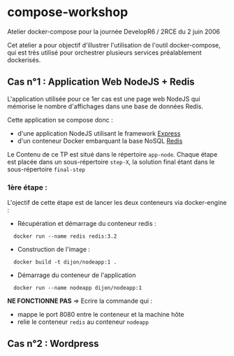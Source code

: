 # compose-workshop
Atelier docker-compose pour la journée DevelopR6 / 2RCE du 2 juin 2006

Cet atelier a pour objectif d'illustrer l'utilisation de l'outil docker-compose, qui est très utilisé pour orchestrer plusieurs services préalablement dockerisés.




## Cas n°1 : Application Web NodeJS + Redis

L'application utilisée pour ce 1er cas est une page web NodeJS qui mémorise le nombre d'affichages dans une base de données Redis.

Cette application se compose donc :

- d'une application NodeJS utilisant le framework [Express](http://expressjs.com/)
- d'un conteneur Docker embarquant la base NoSQL [Redis](http://redis.io/) 

Le Contenu de ce TP est situé dans le répertoire `app-node`. Chaque étape est placée dans un sous-répertoire `step-X`, la solution final étant dans le sous-répertoire `final-step`

### 1ère étape :

L'ojectif de cette étape est de lancer les deux conteneurs via docker-engine :
  
*  Récupération et démarrage du conteneur redis :

```
  docker run --name redis redis:3.2
```

* Construction de l'image :

```
  docker build -t dijon/nodeapp:1 . 
```

* Démarrage du conteneur de l'application

```
  docker run --name nodeapp dijon/nodeapp:1
```

**NE FONCTIONNE PAS** => Ecrire la commande qui :
 - mappe le port 8080 entre le conteneur et la machine hôte
 - relie le conteneur `redis` au conteneur `nodeapp` 
 
## Cas n°2 : Wordpress

